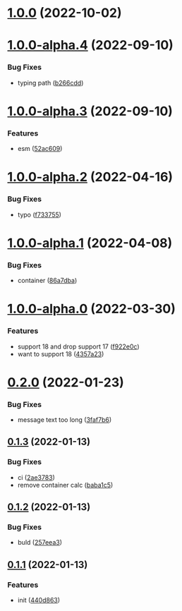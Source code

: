 # [1.0.0](https://github.com/Innei/react-message/compare/v1.0.0-alpha.4...v1.0.0) (2022-10-02)



# [1.0.0-alpha.4](https://github.com/Innei/react-message/compare/v1.0.0-alpha.3...v1.0.0-alpha.4) (2022-09-10)


### Bug Fixes

* typing path ([b266cdd](https://github.com/Innei/react-message/commit/b266cdd42589e604a8b2a63cb9ae1fe4e508c956))



# [1.0.0-alpha.3](https://github.com/Innei/react-message/compare/v1.0.0-alpha.2...v1.0.0-alpha.3) (2022-09-10)


### Features

* esm ([52ac609](https://github.com/Innei/react-message/commit/52ac609e0deec55a08ec1df34152b729f8870d8b))



# [1.0.0-alpha.2](https://github.com/Innei/react-message/compare/v1.0.0-alpha.1...v1.0.0-alpha.2) (2022-04-16)


### Bug Fixes

* typo ([f733755](https://github.com/Innei/react-message/commit/f733755eb7359ea5be72539bb65eed8772cf4a13))



# [1.0.0-alpha.1](https://github.com/Innei/react-message/compare/v1.0.0-alpha.0...v1.0.0-alpha.1) (2022-04-08)


### Bug Fixes

* container ([86a7dba](https://github.com/Innei/react-message/commit/86a7dba393a9679a0999c0e044c7b303f0738853))



# [1.0.0-alpha.0](https://github.com/Innei/react-message/compare/v0.2.0...v1.0.0-alpha.0) (2022-03-30)


### Features

* support 18 and drop support 17 ([f922e0c](https://github.com/Innei/react-message/commit/f922e0c211a9b5cfd36547fc5899df8f4673bc61))
* want to support 18 ([4357a23](https://github.com/Innei/react-message/commit/4357a23d7a75d93119a889ac08bef17e11fa5ec5))



# [0.2.0](https://github.com/Innei/react-message/compare/v0.1.3...v0.2.0) (2022-01-23)


### Bug Fixes

* message text too long ([3faf7b6](https://github.com/Innei/react-message/commit/3faf7b679939c2d6aaa88775637a6a8df0a918a9))



## [0.1.3](https://github.com/Innei/react-message/compare/v0.1.2...v0.1.3) (2022-01-13)


### Bug Fixes

* ci ([2ae3783](https://github.com/Innei/react-message/commit/2ae37835025468b01d92310040477a43d5e30777))
* remove container calc ([baba1c5](https://github.com/Innei/react-message/commit/baba1c5afdd943589f7f15a31b5b6700e34a3a44))



## [0.1.2](https://github.com/Innei/react-message/compare/v0.1.1...v0.1.2) (2022-01-13)


### Bug Fixes

* buld ([257eea3](https://github.com/Innei/react-message/commit/257eea340eb3fbb2f3130bd0685ea0539396d561))



## [0.1.1](https://github.com/Innei/react-message/compare/440d863def53315ca1b44770dc2cf7f4769b59bf...v0.1.1) (2022-01-13)


### Features

* init ([440d863](https://github.com/Innei/react-message/commit/440d863def53315ca1b44770dc2cf7f4769b59bf))



